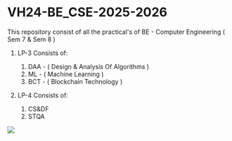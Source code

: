 # VH24-BE_CSE-2025-2026


This repository consist of all the practical's of BE - Computer Engineering ( Sem 7 & Sem 8 )


1. LP-3 Consists of:
      1) DAA - ( Design & Analysis Of Algorithms )
      2) ML - ( Machine Learning )
      3) BCT - ( Blockchain Technology )

   
2. LP-4 Consists of:
      1) CS&DF
      2) STQA





![](https://komarev.com/ghpvc/?username=KaizenVH24)
